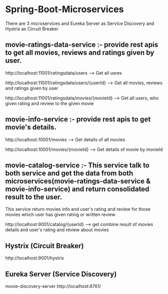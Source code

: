 # Spring-Boot-Microservices

There are 3 microservices and Eureka Server as Service Discovery and Hystrix as Circuit Breaker

## movie-ratings-data-service :- provide rest apis to get all movies, reviews and ratings given by user.

http://localhost:11001/ratingsdata/users  --> Get all usres

http://localhost:11001/ratingsdata/users/{userId} --> Get all movies, reviews and ratings given by user

http://localhost:11001/ratingsdata/movies/{movieId} --> Get all users, who given rating and review to the given movie

## movie-info-service :- provide rest apis to get movie's details.

http://localhost:10001/movies --> Get details of all movies

http://localhost:10001/movies/{movieId} --> Get details of movie by movieId


## movie-catalog-service :- This service talk to both service and get the data from both microservices(movie-ratings-data-service & movie-info-service) and return consolidated result to the user. 

This service return movies info and user's rating and review for those movies which user has given rating or written review

http://localhost:9001/catalog/{userId} --> get combine result of movies details and user's rating and review about movies

## Hystrix (Circuit Breaker)
http://localhost:9001/hystrix

## Eureka Server (Service Discovery)
movie-discovery-server
http://localhost:8761/
